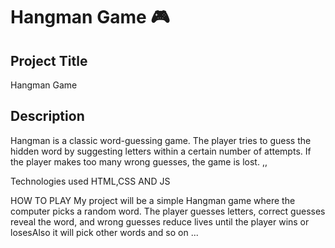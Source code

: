 # Hangman Game 🎮

## Project Title
Hangman Game

## Description
Hangman is a classic word-guessing game. The player tries to guess the hidden word by suggesting letters within a certain number of attempts. If the player makes too many wrong guesses, the game is lost. ,,

Technologies used 
HTML,CSS AND JS


HOW TO PLAY
My project will be a simple Hangman game where the computer picks a random word. The player guesses letters, correct guesses reveal the word, and wrong guesses reduce lives until the player wins or losesAlso it will pick other words and so on ...

